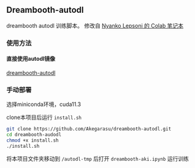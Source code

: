 ## Dreambooth-autodl

dreambooth autodl 训练脚本。
修改自 [Nyanko Lepsoni 的 Colab 笔记本](https://colab.research.google.com/drive/17yM4mlPVOFdJE_81oWBz5mXH9cxvhmz8)

### 使用方法

#### 直接使用autodl镜像

[dreambooth-autodl](https://www.codewithgpu.com/i/Akegarasu/dreambooth-autodl/dreambooth-autodl)

### 手动部署

选择miniconda环境，cuda11.3

clone本项目后运行 `install.sh`

```sh
git clone https://github.com/Akegarasu/dreambooth-autodl.git
cd dreambooth-audodl
chmod +x install.sh
./install.sh
```

将本项目文件夹移动到 `/autodl-tmp` 后打开 `dreambooth-aki.ipynb` 运行训练